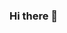 ### Hi there 👋

<!--
**AndressMartin/AndressMartin** is a ✨ _special_ ✨ repository because its `README.md` (this file) appears on your GitHub profile.

Here are some ideas to get you started:

- 🔭 I’m currently working on ...
- 🌱 I’m currently learning ...
- 👯 I’m looking to collaborate on ...
- 🤔 I’m looking for help with ...
- 💬 Ask me about ...
- 📫 How to reach me: ...
- 😄 Pronouns: ...
- ⚡ Fun fact: ...

My Stats:

[![card](https://github-readme-stats.vercel.app/api?username=AndressMartin&theme=Dracula)](https://github.com/iuricode/)
[![iuricode](https://github-readme-stats.vercel.app/api/top-langs/?username=AndressMartin&hide=html&layout=compact&theme=Dracula)](https://github.com/iuricode/)

Contact:

![image](https://img.shields.io/badge/LinkedIn-0077B5?style=for-the-badge&logo=linkedin&logoColor=white)
-->

